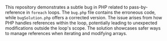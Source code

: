 This repository demonstrates a subtle bug in PHP related to pass-by-reference in `foreach` loops. The `bug.php` file contains the erroneous code, while `bugSolution.php` offers a corrected version.  The issue arises from how PHP handles references within the loop, potentially leading to unexpected modifications outside the loop's scope. The solution showcases safer ways to manage references when iterating and modifying arrays.